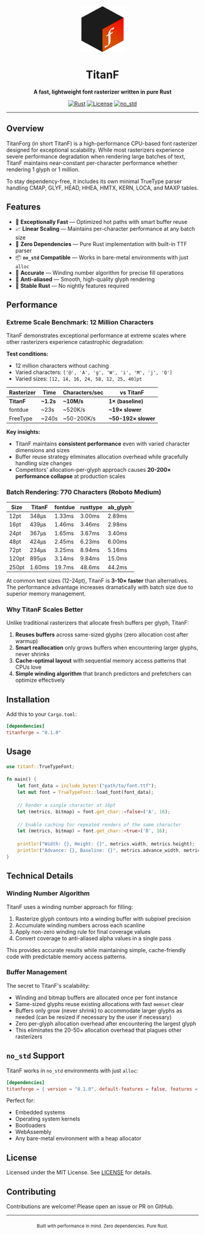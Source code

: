 <div align="center">
  <img src="img/icon.png" alt="TitanF Logo" width="120" height="120">
  
  # TitanF
  
  **A fast, lightweight font rasterizer written in pure Rust**
  
  [![Rust](https://img.shields.io/badge/rust-%23000000.svg?style=flat&logo=rust&logoColor=white)](https://www.rust-lang.org/)
  [![License](https://img.shields.io/badge/license-MIT-blue.svg)](LICENSE)
  [![no_std](https://img.shields.io/badge/no__std-compatible-success.svg)](https://docs.rust-embedded.org/book/)
  
</div>

---

## Overview

TitanForg (in short TitanF) is a high-performance CPU-based font rasterizer designed for exceptional scalability. While most rasterizers experience severe performance degradation when rendering large batches of text, TitanF maintains near-constant per-character performance whether rendering 1 glyph or 1 million.

To stay dependency-free, it includes its own minimal TrueType parser handling CMAP, GLYF, HEAD, HHEA, HMTX, KERN, LOCA, and MAXP tables.

## Features

- 🚀 **Exceptionally Fast** — Optimized hot paths with smart buffer reuse
- 📈 **Linear Scaling** — Maintains per-character performance at any batch size
- 🦀 **Zero Dependencies** — Pure Rust implementation with built-in TTF parser
- 📦 **`no_std` Compatible** — Works in bare-metal environments with just `alloc`
- 🎯 **Accurate** — Winding number algorithm for precise fill operations
- 🎨 **Anti-aliased** — Smooth, high-quality glyph rendering
- 💯 **Stable Rust** — No nightly features required

## Performance

### Extreme Scale Benchmark: 12 Million Characters

TitanF demonstrates exceptional performance at extreme scales where other rasterizers experience catastrophic degradation:

**Test conditions:**
- 12 million characters without caching
- Varied characters: `['@', 'A', 'g', 'W', 'i', 'M', 'j', 'Q']`
- Varied sizes: `[12, 14, 16, 24, 58, 12, 25, 40]pt`

| Rasterizer | Time | Characters/sec | vs TitanF |
|------------|------|----------------|-----------|
| **TitanF** | **~1.2s** | **~10M/s** | **1× (baseline)** |
| fontdue | ~23s | ~520K/s | **~19× slower** |
| FreeType | ~240s | ~50-200K/s | **~50-192× slower** |

**Key insights:**
- TitanF maintains **consistent performance** even with varied character dimensions and sizes
- Buffer reuse strategy eliminates allocation overhead while gracefully handling size changes
- Competitors' allocation-per-glyph approach causes **20-200× performance collapse** at production scales

### Batch Rendering: 770 Characters (Roboto Medium)

| Size | TitanF | fontdue | rusttype | ab_glyph |
|------|---------|---------|----------|----------|
| 12pt | 348µs | 1.33ms | 3.00ms | 2.89ms |
| 16pt | 439µs | 1.46ms | 3.46ms | 2.98ms |
| 24pt | 367µs | 1.65ms | 3.67ms | 3.40ms |
| 48pt | 424µs | 2.45ms | 6.23ms | 6.00ms |
| 72pt | 234µs | 3.25ms | 8.94ms | 5.16ms |
| 120pt | 895µs | 3.14ms | 9.84ms | 15.0ms |
| 250pt | 1.60ms | 19.7ms | 48.6ms | 44.2ms |

At common text sizes (12-24pt), TitanF is **3-10× faster** than alternatives. The performance advantage increases dramatically with batch size due to superior memory management.

### Why TitanF Scales Better

Unlike traditional rasterizers that allocate fresh buffers per glyph, TitanF:

1. **Reuses buffers** across same-sized glyphs (zero allocation cost after warmup)
2. **Smart reallocation** only grows buffers when encountering larger glyphs, never shrinks
3. **Cache-optimal layout** with sequential memory access patterns that CPUs love
4. **Simple winding algorithm** that branch predictors and prefetchers can optimize effectively

## Installation

Add this to your `Cargo.toml`:
```toml
[dependencies]
titanforge = "0.1.0"
```

## Usage
```rust
use titanf::TrueTypeFont;

fn main() {
    let font_data = include_bytes!("path/to/font.ttf");
    let mut font = TrueTypeFont::load_font(font_data);
    
    // Render a single character at 16pt
    let (metrics, bitmap) = font.get_char::<false>('A', 16);
    
    // Enable caching for repeated renders of the same character
    let (metrics, bitmap) = font.get_char::<true>('B', 16);
    
    println!("Width: {}, Height: {}", metrics.width, metrics.height);
    println!("Advance: {}, Baseline: {}", metrics.advance_width, metrics.base_line);
}
```

## Technical Details

### Winding Number Algorithm

TitanF uses a winding number approach for filling:
1. Rasterize glyph contours into a winding buffer with subpixel precision
2. Accumulate winding numbers across each scanline
3. Apply non-zero winding rule for final coverage values
4. Convert coverage to anti-aliased alpha values in a single pass

This provides accurate results while maintaining simple, cache-friendly code with predictable memory access patterns.

### Buffer Management

The secret to TitanF's scalability:
- Winding and bitmap buffers are allocated once per font instance
- Same-sized glyphs reuse existing allocations with fast `memset` clear
- Buffers only grow (never shrink) to accommodate larger glyphs as needed (can be resized if necessary by the user if necessary)
- Zero per-glyph allocation overhead after encountering the largest glyph
- This eliminates the 20-50× allocation overhead that plagues other rasterizers

## `no_std` Support

TitanF works in `no_std` environments with just `alloc`:
```toml
[dependencies]
titanforge = { version = "0.1.0", default-features = false, features = ["alloc"] }
```

Perfect for:
- Embedded systems
- Operating system kernels
- Bootloaders
- WebAssembly
- Any bare-metal environment with a heap allocator

## License

Licensed under the MIT License. See [LICENSE](LICENSE) for details.

## Contributing

Contributions are welcome! Please open an issue or PR on GitHub.

---

<div align="center">
  <sub>Built with performance in mind. Zero dependencies. Pure Rust.</sub>
</div>
